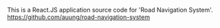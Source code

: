 This is a React.JS application source code for 'Road Navigation System'.
https://github.com/auung/road-navigation-system